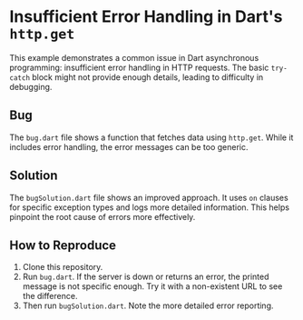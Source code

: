 # Insufficient Error Handling in Dart's `http.get`

This example demonstrates a common issue in Dart asynchronous programming: insufficient error handling in HTTP requests.  The basic `try-catch` block might not provide enough details, leading to difficulty in debugging.

## Bug
The `bug.dart` file shows a function that fetches data using `http.get`. While it includes error handling, the error messages can be too generic.

## Solution
The `bugSolution.dart` file shows an improved approach.  It uses `on` clauses for specific exception types and logs more detailed information.  This helps pinpoint the root cause of errors more effectively.

## How to Reproduce
1. Clone this repository.
2. Run `bug.dart`.  If the server is down or returns an error, the printed message is not specific enough.  Try it with a non-existent URL to see the difference. 
3. Then run `bugSolution.dart`. Note the more detailed error reporting.
